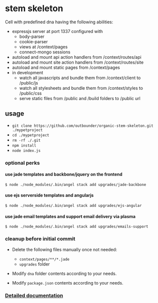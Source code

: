 # stem skeleton

Cell with predefined dna having the following abilities:

* expressjs server at port 1337 configured with
  * body-parser
  * cookie-parser
  * views at /context/pages
  * connect-mongo sessions
* autoload and mount api action handlers from /context/routes/api
* autoload and mount site action handlers from /context/routes/site
* autoload and mount static pages from /context/pages
* in development 
  * watch all javascripts and bundle them from /context/client to /public/js
  * watch all stylesheets and bundle them from /context/styles to /public/css
  * serve static files from /public and /build folders to /public url

## usage

- `git clone https://github.com/outbounder/organic-stem-skeleton.git ./mypetproject`
- `cd ./mypetproject`
- `rm -rf ./.git`
- `npm install`
- `node index.js`

### optional perks

#### use jade templates and backbone/jquery on the frontend

    $ node ./node_modules/.bin/angel stack add upgrades/jade-backbone

#### use ejs serverside templates and angularjs

    $ node ./node_modules/.bin/angel stack add upgrades/ejs-angular

#### use jade email templates and support email delivery via plasma

    $ node ./node_modules/.bin/angel stack add upgrades/emails-support

### cleanup before initial commit

* Delete the following files manually once not needed:

  * `context/pages/**/*.jade`
  * `upgrades` folder

* Modify `dna` folder contents according to your needs.
* Modify `package.json` contents according to your needs.

### [Detailed documentation](https://github.com/outbounder/organic-stem-skeleton/wiki)
